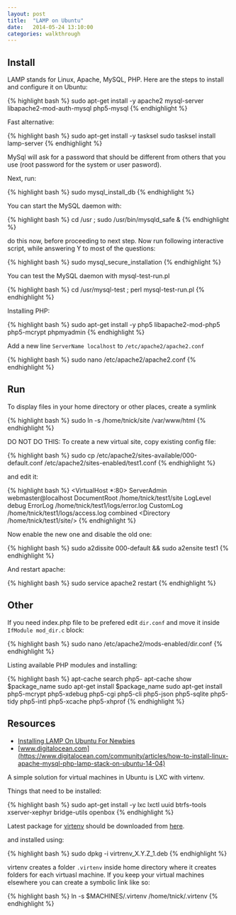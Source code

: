 ```yaml
---
layout: post
title:  "LAMP on Ubuntu"
date:   2014-05-24 13:10:00
categories: walkthrough
---
```


Install
-------

LAMP stands for Linux, Apache, MySQL, PHP. Here are the steps to install
and configure it on Ubuntu:

{% highlight bash %}
sudo apt-get install -y apache2 mysql-server libapache2-mod-auth-mysql php5-mysql
{% endhighlight %}

Fast alternative:

{% highlight bash %}
sudo apt-get install -y tasksel
sudo tasksel install lamp-server
{% endhighlight %}

MySql will ask for a password that should be different from others that you use
(root password for the system or user pasword).

Next, run:

{% highlight bash %}
sudo mysql_install_db
{% endhighlight %}

You can start the MySQL daemon with:

{% highlight bash %}
cd /usr ; sudo /usr/bin/mysqld_safe &
{% endhighlight %}

do this now, before proceeding to next step. Now run following interactive script,
while answering Y to most of the questions:

{% highlight bash %}
sudo mysql_secure_installation
{% endhighlight %}

You can test the MySQL daemon with mysql-test-run.pl

{% highlight bash %}
cd /usr/mysql-test ; perl mysql-test-run.pl
{% endhighlight %}

Installing PHP:

{% highlight bash %}
sudo apt-get install -y php5 libapache2-mod-php5 php5-mcrypt phpmyadmin
{% endhighlight %}


Add a new line `ServerName localhost` to `/etc/apache2/apache2.conf`

{% highlight bash %}
sudo nano /etc/apache2/apache2.conf
{% endhighlight %}



Run
---

To display files in your home directory or other places, create a symlink

{% highlight bash %}
sudo ln -s /home/tnick/site /var/www/html
{% endhighlight %}


DO NOT DO THIS: To create a new virtual site, copy existing config file:

{% highlight bash %}
sudo cp  /etc/apache2/sites-available/000-default.conf /etc/apache2/sites-enabled/test1.conf
{% endhighlight %}

and edit it:

{% highlight bash %}
    <VirtualHost *:80>
        ServerAdmin webmaster@localhost
        DocumentRoot /home/tnick/test1/site
        LogLevel debug
        ErrorLog /home/tnick/test1/logs/error.log
        CustomLog /home/tnick/test1/logs/access.log combined
        <Directory /home/tnick/test1/site/>
        </Directory>
    </VirtualHost>
{% endhighlight %}

Now enable the new one and disable the old one:

{% highlight bash %}
sudo a2dissite 000-default && sudo a2ensite test1
{% endhighlight %}

And restart apache:

{% highlight bash %}
sudo service apache2 restart
{% endhighlight %}


Other
-----

If you need index.php file to be prefered edit `dir.conf` and move it
inside `IfModule mod_dir.c` block:

{% highlight bash %}
sudo nano /etc/apache2/mods-enabled/dir.conf
{% endhighlight %}


Listing available PHP modules and installing:

{% highlight bash %}
apt-cache search php5-
apt-cache show $package_name
sudo apt-get install $package_name
sudo apt-get install php5-mcrypt  php5-xdebug php5-cgi php5-cli php5-json php5-sqlite php5-tidy php5-intl php5-xcache php5-xhprof
{% endhighlight %}


Resources
---------

- [Installing LAMP On Ubuntu For Newbies](http://www.howtoforge.com/ubuntu_lamp_for_newbies)
- [www.digitalocean.com](https://www.digitalocean.com/community/articles/how-to-install-linux-apache-mysql-php-lamp-stack-on-ubuntu-14-04)











A simple solution for virtual machines in Ubuntu is LXC with virtenv.

Things that need to be installed:

{% highlight bash %}
sudo apt-get install -y lxc lxctl uuid btrfs-tools xserver-xephyr bridge-utils openbox
{% endhighlight %}

Latest package for [virtenv](http://virtenv.sourceforge.net/index.html)
should be downloaded from [here](http://sourceforge.net/projects/virtenv/files/virtenv.deb/).

and installed using:

{% highlight bash %}
sudo dpkg -i virtrenv_X.Y.Z_1.deb
{% endhighlight %}


virtenv creates a folder `.virtenv` inside home directory where it creates
folders for each virtuasl machine. If you keep your
virtual machines elsewhere you can create a symbolic link like so:

{% highlight bash %}
ln -s $MACHINES/.virtenv /home/tnick/.virtenv
{% endhighlight %}
